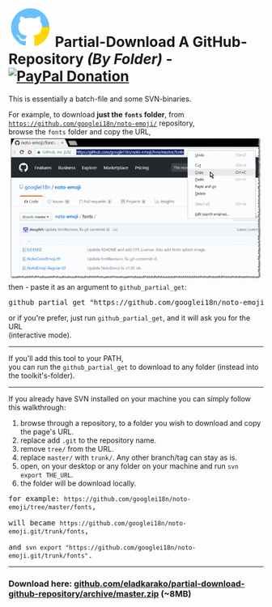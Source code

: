 <h1><a href="https://paypal.me/e1adkarak0" ok><img src="bin/icon.png" alt="PayPal Donation" ok></a> Partial-Download A GitHub-Repository <em>(By Folder)</em> - &nbsp; &nbsp; <a href="https://paypal.me/e1adkarak0" ok><img src="https://www.paypalobjects.com/webstatic/mktg/Logo/pp-logo-100px.png" alt="PayPal Donation" ok></a></h1>

This is essentially a batch-file and some SVN-binaries.

For example, to download <strong>just the <code>fonts</code> folder</strong>, from <code>https://github.com/googlei18n/noto-emoji/</code> repository,<br/>
browse the <code>fonts</code> folder and copy the URL,<br/>
<img src="bin/screenshot1.png" /><br/>
then - paste it as an argument to <code>github_partial_get</code>:
<pre>
github_partial_get "https://github.com/googlei18n/noto-emoji/tree/master/fonts"
</pre>

or if you're prefer, just run <code>github_partial_get</code>, and it will ask you for the URL<br/>
(interactive mode).

<hr/>

If you'll add this tool to your PATH,<br/>
you can run the <code>github_partial_get</code> to download to any folder (instead into the toolkit's-folder).

<hr/>

If you already have SVN installed on your machine you can simply follow this walkthrough:
1. browse through a repository, to a folder you wish to download and copy the page's URL.
2. replace add <code>.git</code> to the repository name.
3. remove <code>tree/</code> from the URL.
4. replace <code>master/</code> with <code>trunk/</code>. Any other branch/tag can stay as is.
5. open, on your desktop or any folder on your machine and run <code>svn export THE_URL</code>.
6. the folder will be download locally.

<pre>
for example: <code>https://github.com/googlei18n/noto-emoji/tree/master/fonts</code>,<br/>
will became <code>https://github.com/googlei18n/noto-emoji.git/trunk/fonts</code>,<br/>
and <code>svn export "https://github.com/googlei18n/noto-emoji.git/trunk/fonts"</code>.
</pre>

<hr/>

<h3>Download here: <a href="https://github.com/eladkarako/partial-download-github-repository/archive/master.zip"><strong>github.com/eladkarako/partial-download-github-repository/archive/master.zip</strong></a> (~8MB)<h3>